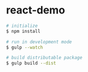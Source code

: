 # react-demo

~~~ bash
# initialize
$ npm install

# run in development mode
$ gulp --watch

# build distributable package
$ gulp build --dist
~~~
